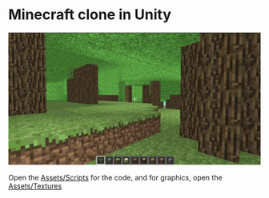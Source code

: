 # Minecraft clone in Unity

![mc](mc.png)

Open the [Assets/Scripts](Assets/Scripts) for the code, and for graphics, open the [Assets/Textures](Assets/Textures)
